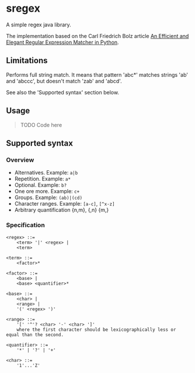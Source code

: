 # sregex

A simple regex java library.

The implementation based on the Carl Friedrich Bolz article [An Efficient and Elegant Regular Expression Matcher in Python](http://morepypy.blogspot.ru/2010/05/efficient-and-elegant-regular.html).

## Limitations

Performs full string match. It means that pattern 'abc*' matches strings 'ab' and 'abccc', but doesn't match 'zab' and 'abcd'.

See also the 'Supported syntax' section below.

## Usage

> TODO Code here

## Supported syntax

### Overview

* Alternatives. Example: `a|b`
* Repetition. Example: `a*`
* Optional. Example: `b?`
* One ore more. Example: `c+`
* Groups. Example: `(ab)|(cd)`
* Character ranges. Example: `[a-c]`, `[^x-z]`
* Arbitrary quantification {n,m}, {,n} {m,}

### Specification

```
<regex> ::=
    <term> '|' <regex> |
    <term>

<term> ::=
    <factor>*

<factor> ::=
    <base> |
    <base> <quantifier>*

<base> ::=
    <char> |
    <range> |
    '(' <regex> ')'

<range> ::=
    '[' '^'? <char> '-' <char> ']'
    where the first character should be lexicographically less or equal than the second.

<quantifier> ::=
    '*' | '?' | '+'

<char> ::=
    '1'...'Z'
```